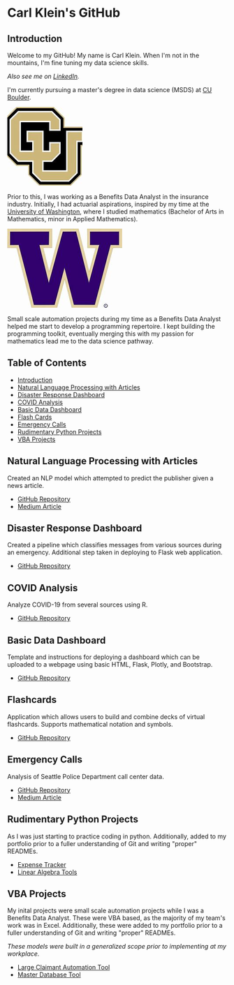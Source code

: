 # Carl Klein's GitHub

## Introduction
Welcome to my GitHub! My name is Carl Klein. When I'm not in the mountains, I'm fine tuning my data science skills.

*Also see me on [LinkedIn](https://www.linkedin.com/in/carl-klein/).*

I'm currently pursuing a master's degree in data science (MSDS) at [CU Boulder](https://www.colorado.edu).

![cu_logo](images/cu_logo.jpeg)

Prior to this, I was working as a Benefits Data Analyst in the insurance industry. Initially, I had actuarial aspirations, 
inspired by my time at the [University of Washington](http://www.washington.edu/), where I studied mathematics (Bachelor of Arts in Mathematics, minor
in Applied Mathematics).

![uw_logo](images/uw_logo.jpeg)

Small scale automation projects during my time as a Benefits Data Analyst helped me start to develop a programming
repertoire. I kept building the programming toolkit, eventually merging this with my passion for mathematics lead me to the data science pathway.


## Table of Contents
- [Introduction](#introduction)
- [Natural Language Processing with Articles](natural-language-processing-with-articles)
- [Disaster Response Dashboard](#disaster-response-dashboard)
- [COVID Analysis](#covid-analysis)
- [Basic Data Dashboard](#basic-data-dashboard)
- [Flash Cards](#flashcards)
- [Emergency Calls](#emergency-calls)
- [Rudimentary Python Projects](#rudimentary-python-projects)
- [VBA Projects](#vba-projects)


## Natural Language Processing with Articles
Created an NLP model which attempted to predict the publisher given a news article.
- [GitHub Repository](https://github.com/clickityKlein/Articles-NLP)
- [Medium Article](https://medium.com/@carlj.klein/publisher-prediction-natural-language-processing-nlp-with-news-articles-5e5dffe8c316)


## Disaster Response Dashboard
Created a pipeline which classifies messages from various sources during an emergency. 
Additional step taken in deploying to Flask web application.
- [GitHub Repository](https://github.com/clickityKlein/Disaster-Response)


## COVID Analysis
Analyze COVID-19 from several sources using R.
- [GitHub Repository](https://github.com/clickityKlein/COVID-Analysis)


## Basic Data Dashboard
Template and instructions for deploying a dashboard which can be uploaded to a 
webpage using basic HTML, Flask, Plotly, and Bootstrap.
- [GitHub Repository](https://github.com/clickityKlein/Data-Dashboard-Template)


## Flashcards
Application which allows users to build and combine decks of virtual flashcards. Supports
mathematical notation and symbols.
- [GitHub Repository](https://github.com/clickityKlein/Flashcards)


## Emergency Calls
Analysis of Seattle Police Department call center data.
- [GitHub Repository](https://github.com/clickityKlein/Blog_Post_Emergency_Calls)
- [Medium Article](https://medium.com/@carlj.klein/emergency-call-placed-priority-pending-3c59e3c7ba42)


## Rudimentary Python Projects
As I was just starting to practice coding in python. Additionally, added to my portfolio prior to a fuller understanding
of Git and writing "proper" READMEs.

- [Expense Tracker](https://github.com/clickityKlein/Expense_Tracker)
- [Linear Algebra Tools](https://github.com/clickityKlein/Linear_Algebra)


## VBA Projects
My inital projects were small scale automation projects while I was a Benefits Data Analyst. These were VBA based, as
the majority of my team's work was in Excel. Additionally, these were added to my portfolio prior to a fuller understanding
of Git and writing "proper" READMEs.

*These models were built in a generalized scope prior to implementing at my workplace.*

- [Large Claimant Automation Tool](https://github.com/clickityKlein/VBA-Large-Claim-Automation)
- [Master Database Tool](https://github.com/clickityKlein/VBA-Master-Database)
<!---
clickityKlein/clickityKlein is a ✨ special ✨ repository because its `README.md` (this file) appears on your GitHub profile.
You can click the Preview link to take a look at your changes.
--->
